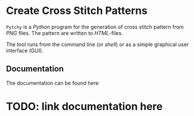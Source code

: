 # Create Cross Stitch Patterns

`Pytchy` is a *Python* program for the generation of
cross stitch pattern from *PNG* files.
The pattern are written to _HTML_-files.

The tool runs from the command line (or *shell*) or
as a simple graphical user interface (GUI).

## Documentation
The documentation can be found here
# TODO: link documentation here
